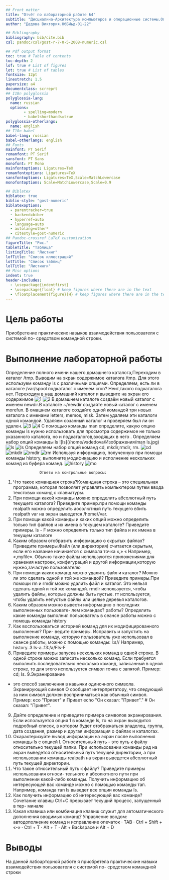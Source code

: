 ```yaml
---
## Front matter
title: "Отчёт по лабораторной работе №4"
subtitle: "Дисциалина-Архитектура компьютеров и операционные системы.Операционные системы"
author: "Дедова Виктория.НбБИьд-01-22"

## Bibliography
bibliography: bib/cite.bib
csl: pandoc/csl/gost-r-7-0-5-2008-numeric.csl

## Pdf output format
toc: true # Table of contents
toc-depth: 2
lof: true # List of figures
lot: true # List of tables
fontsize: 12pt
linestretch: 1.5
papersize: a4
documentclass: scrreprt
## I18n polyglossia
polyglossia-lang:
  name: russian
  options:
        - spelling=modern
        - babelshorthands=true
polyglossia-otherlangs:
  name: english
## I18n babel
babel-lang: russian
babel-otherlangs: english
## Fonts
mainfont: PT Serif
romanfont: PT Serif
sansfont: PT Sans
monofont: PT Mono
mainfontoptions: Ligatures=TeX
romanfontoptions: Ligatures=TeX
sansfontoptions: Ligatures=TeX,Scale=MatchLowercase
monofontoptions: Scale=MatchLowercase,Scale=0.9

## Biblatex
biblatex: true
biblio-style: "gost-numeric"
biblatexoptions:
  - parentracker=true
  - backend=biber
  - hyperref=auto
  - language=auto
  - autolang=other*
  - citestyle=gost-numeric
## Pandoc-crossref LaTeX customization
figureTitle: "Рис."
tableTitle: "Таблица"
listingTitle: "Листинг"
lofTitle: "Список иллюстраций"
lotTitle: "Список таблиц"
lolTitle: "Листинги"
## Misc options
indent: true
header-includes:
  - \usepackage{indentfirst}
  - \usepackage{float} # keep figures where there are in the text
  - \floatplacement{figure}{H} # keep figures where there are in the text
---
```



# Цель работы

Приобретение практических навыков взаимодействия пользователя с системой по-
средством командной строки.


# Выполнение лабораторной работы
Определение  полного имени  нашего домашнего каталога,Переходим  в каталог /tmp.
 Выводим  на экран содержимое каталога /tmp. Для этого используем команду ls
с различными опциями. Определяем, есть ли в каталоге /var/spool подкаталог с именем cron? Неит,такого подкаталога нет. Переходим в наш домашний каталог и выведите на экран его содержимое
![1](/home/vsdedova/Изображения/1.jpg)
![2](/home/vsdedova/Изображения/2.jpg)
В домашнем каталоге создаём новый каталог с именем newdir.В каталоге ~/newdir создайте новый каталог с именем morefun. В омашнем каталоге создайте одной командой три новых каталога с именами
letters, memos, misk. Затем удаляем эти каталоги одной командой. Удаляем созанный каталог и проверяем был ли он удален.
![3](/home/vsdedova/Изображения/3.jpg)
![4](/home/vsdedova/Изображения/4.jpg)
С помощью команды man определите, какую опцию команды ls нужно использовать для просмотра содержимое не только указанного каталога, но и подкаталогов,входящих в него
. Определяем набор опций команды ls
![ls](/home/vsdedova/Изображения/man ls.jpg)
![ls](/home/vsdedova/Изображения/ls.jpg)
![ls](/home/vsdedova/Изображения/ls2.jpg)
 Определяем набор опций команд cd, mkdir,rmdir, rm.
![cd](/home/vsdedova/Изображения/cd.jpg)
![mkdir](/home/vsdedova/Изображения/mkdir.jpg)
![rmdir](/home/vsdedova/Изображения/rmdir.jpg)
![rm](/home/vsdedova/Изображения/rm.jpg)
Используя информацию, полученную при помощи команды history, выполните модификацию и исполнение нескольких команд из буфера команд.
![history](/home/vsdedova/Изображения/history.jpg)
![mo](/home/vsdedova/Изображения/modific.jpg)



                   Ответы на контрольные вопросы:
1. Что такое командная строка?Командная строкa – это специальная программа, которая позволяет управлять компьютером путем ввода текстовых команд с клавиатуры.
2. При помощи какой команды можно определить абсолютный путь текущего каталога?
Приведите пример.при помощи команды realpath можно определить аосолютный путь текущего вбить realpath var на экран выведется /home//var.
3. При помощи какой команды и каких опций можно определить только тип файлов
и их имена в текущем каталоге? Приведите примеры. ls - F можно определить только тип файла и их имена в текущем каталоге
4. Каким образом отобразить информацию о скрытых файлах? Приведите примеры.Файл (или директория) считается скрытым, если его название начинается с
символа точка «,» « Например, «,myfile». Обычно такие файлы используются приложениями для хранения настроек, конфигураций и другой информации,которую нужно,зачастую пользователю
5. При помощи каких команд можно удалить файл и каталог? Можно ли это сделать
одной и той же командой? Приведите примеры.При помощи rm и rmdir можно удалить файл и каталог. Это нельзя сделать одной и той же командой. rmdir используется, чтобы удалить файлы, которые должны быть пустые. гт используется, чтобы удалить непустые файлы или целые деревья каталогов. 
6. Каким образом можно вывести информацию о последних выполненных пользовате-
лем командах? работы? Определить какие команды выполнил пользователь в сеансе работы можно
с помощь команды history
7. Как воспользоваться историей команд для их модифицированного выполнения? При-
ведите примеры. Исправить и запустить на выполнение команду, которую пользователь уже использовал в сеансе работы, можно с помощью команды: I:s// Например,
history..3 ls-a..13:/a/Fls-F
8. Приведите примеры запуска нескольких команд в одной строке. В одной строке можно записать несколько команд. Если требуется выполнить последовательно несколько команд, записанный в одной строке, то для этого используется символ точка с запятой. Пример: cd; Is. 9.Экранирование
- это способ заключения в кавычки одиночного символа. Экранирующий символ О сообщает интерпретатору, что следующий за ним символ должен восприниматься как обычный символ. Пример: есо "Привет" и Привет echo "Он сказал: "Привет"." # Он сказал: "Привет".
9. Дайте определение и приведите примера символов экранирования. Если используется опция 1 в команде Is, то на экран выводится подробный список, в котором будет отображаться владелец, группа, дата создания, размер и другая информация о файлах и каталогах.
10. Охарактеризуйте вывод информации на экран после выполнения команды ls с опцией l. Относительный путь - это путь к файлу относительно текущей папки. При 
использовании команды рид на экран выведется относительный путь текущей директории, а при использовании команды realpath на экран выведется абсолютный путь текущей директории.
11. Что такое относительный путь к файлу? Приведите примеры использования относи-
тельного и абсолютного пути при выполнении какой-либо команды. Получить информацию об интересующей вас команде можно с помощью команды тап. Например, команда тап Is выведет все опции команды Is.
12. Как получить информацию об интересующей вас команде? Сочетание клавиш Ctrl+C прерывает текущий процесс, запущенный в тер-
минале
13. Какая клавиша или комбинация клавиш служит для автоматического дополнения
вводимых команд? Управление вводом: автодополнение команд и исправление опечаток · TAB · Ctrl + Shift + «-» · Ctrl + T · Alt + T · Alt + Backspace и Alt + D


# Выводы

На данной лабоарторной работе я приобретела  практические навыки взаимодействия пользователя с системой по-
средством командной строки

